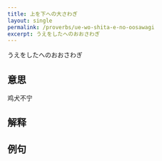 ```yaml
---
title: 上を下への大さわぎ
layout: single
permalink: /proverbs/ue-wo-shita-e-no-oosawagi
excerpt: うえをしたへのおおさわぎ
---
```


うえをしたへのおおさわぎ

## 意思

鸡犬不宁

## 解释

## 例句

